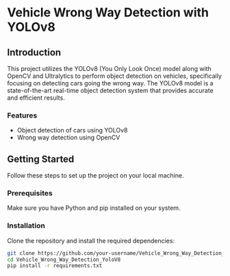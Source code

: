 # Vehicle Wrong Way Detection with YOLOv8

## Introduction

This project utilizes the YOLOv8 (You Only Look Once) model along with OpenCV and Ultralytics to perform object detection on vehicles, specifically focusing on detecting cars going the wrong way. The YOLOv8 model is a state-of-the-art real-time object detection system that provides accurate and efficient results.

### Features

- Object detection of cars using YOLOv8
- Wrong way detection using OpenCV

## Getting Started

Follow these steps to set up the project on your local machine.

### Prerequisites

Make sure you have Python and pip installed on your system.

### Installation

Clone the repository and install the required dependencies:

```bash
git clone https://github.com/your-username/Vehicle_Wrong_Way_Detection_YoloV8.git
cd Vehicle_Wrong_Way_Detection_YoloV8
pip install -r requirements.txt
